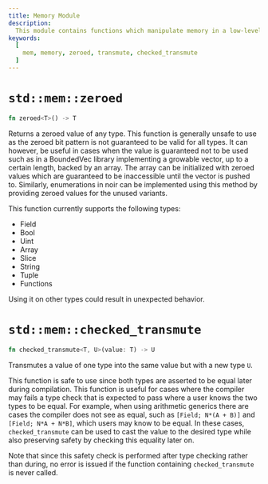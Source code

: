 ```yaml
---
title: Memory Module
description:
  This module contains functions which manipulate memory in a low-level way
keywords:
  [
    mem, memory, zeroed, transmute, checked_transmute
  ]
---
```


# `std::mem::zeroed`

```rust
fn zeroed<T>() -> T
```

Returns a zeroed value of any type.
This function is generally unsafe to use as the zeroed bit pattern is not guaranteed to be valid for all types.
It can however, be useful in cases when the value is guaranteed not to be used such as in a BoundedVec library implementing a growable vector, up to a certain length, backed by an array.
The array can be initialized with zeroed values which are guaranteed to be inaccessible until the vector is pushed to.
Similarly, enumerations in noir can be implemented using this method by providing zeroed values for the unused variants.

This function currently supports the following types:

- Field
- Bool
- Uint
- Array
- Slice
- String
- Tuple
- Functions
  
Using it on other types could result in unexpected behavior.

# `std::mem::checked_transmute`

```rust
fn checked_transmute<T, U>(value: T) -> U
```

Transmutes a value of one type into the same value but with a new type `U`.

This function is safe to use since both types are asserted to be equal later during compilation.
This function is useful for cases where the compiler may fails a type check that is expected to pass where
a user knows the two types to be equal. For example, when using arithmetic generics there are cases the compiler
does not see as equal, such as `[Field; N*(A + B)]` and `[Field; N*A + N*B]`, which users may know to be equal.
In these cases, `checked_transmute` can be used to cast the value to the desired type while also preserving safety
by checking this equality later on.

Note that since this safety check is performed after type checking rather than during, no error is issued if the function
containing `checked_transmute` is never called.

